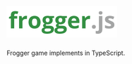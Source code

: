 # ![Logo](https://raw.githubusercontent.com/antoinebeland/frogger.js/master/build/assets/logo.png)
Frogger game implements in TypeScript.